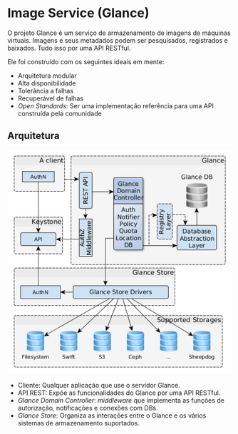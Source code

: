 # Image Service (Glance)

O projeto Glance é um serviço de armazenamento de imagens de máquinas virtuais. Imagens e seus metadados podem ser pesquisados, registrados e baixados. Tudo isso por uma API RESTful.

Ele foi construído com os seguintes ideais em mente:
* Arquitetura modular
* Alta disponibilidade
* Tolerância a falhas
* Recuperável de falhas
* *Open Standards*: Ser uma implementação referência para uma API construída pela comunidade

## Arquitetura

![Arquitetura Glance](../../images/glance_01_arquitetura.png "Arquitetura Glance")

* Cliente: Qualquer aplicação que use o servidor Glance.
* API REST: Expõe as funcionalidades do Glance por uma API RESTful.
* *Glance Domain Controller*: *middleware* que implementa as funções de autorização, notificações e conexões com DBs.
* *Glance Store*: Organiza as interações entre o Glance e os vários sistemas de armazenamento suportados.
